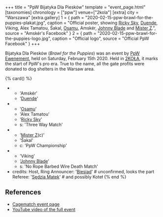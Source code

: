 +++
title = "PpW Bijatyka Dla Piesków"
template = "event_page.html"
[taxonomies]
chronology = ["ppw"]
venue=["2kola"]
[extra]
city = "Warszawa"
[extra.gallery]
1 = { path = "2020-02-15-ppw-brawl-for-the-puppies-plakat.jpg", caption = "Official poster, showing [Ricky Sky](@/w/ricky-sky.md), [Duende](@/w/sedzia-borys.md), Viking, Alex Tamatou, Šakal, [Osamu](@/w/osamu.md), Amskér, [Johnny Blade](@/w/johnny-blade.md) and [Mister Z](@/w/mister-z.md).", source = "Amskér's Facebook" }
2 = { path = "2020-02-15-ppw-brawl-for-the-puppies-logo.jpg", caption = "Official logo", source = "Official PpW Facebook" }
+++

Bijatyka Dla Piesków (_Brawl for the Puppies_) was an event by [PpW Ewenement](@/o/ppw.md), held on Saturday, February 15th 2020.
Held in [2KOŁA](@/v/2kola.md), it marks the start of PpW's pro era.
True to the name, all the gate profits were donated to dog shelters in the Warsaw area.

{% card() %}
- - 'Amskér'
  - '[Duende](@/w/sedzia-borys.md)'
- - '[Osamu](@/w/osamu.md)'
  - 'Alex Tamatou'
  - '[Ricky Sky](@/w/ricky-sky.md)'
  - s: 'Three Way Match'
- - '[Mister Z](@/w/mister-z.md)(c)'
  - 'Šakal'
  - c: 'PpW Championship'
- - 'Viking'
  - '[Johnny Blade](@/w/johnny-blade.md)'
  - s: 'No Rope Barbed Wire Death Match'
- credits:
    Host, Ring Announcer: '[Biesiad](@/w/biesiad.md)' # unconfirmed, looks the part
    Referee: '[Sędzia Matek](@/w/sedzia-matek.md)' # and possibly Koteł
{% end %}

## References

* [Cagematch event page](https://www.cagematch.net/?id=1&nr=383224)
* [YouTube video of the full event](https://www.youtube.com/watch?v=anNMdjJa8xM)
